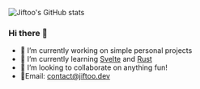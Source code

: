 ![Jiftoo's GitHub stats](https://github-readme-stats.vercel.app/api?username=Jiftoo&show_icons=true&theme=swift)

### Hi there 👋

- 🔭 I’m currently working on simple personal projects
- 🌸 I’m currently learning [Svelte](https://svelte.dev/) and [Rust](https://www.rust-lang.org/)
- 👯 I’m looking to collaborate on anything fun!
- 📧Email: contact@jiftoo.dev
